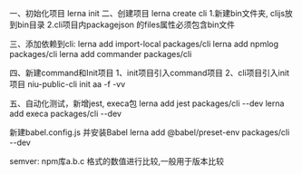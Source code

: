 一、初始化项目  lerna init
二、创建项目    lerna create cli
  1.新建bin文件夹, clijs放到bin目录
  2.cli项目内packagejson 的files属性必须包含bin文件

三、添加依赖到cli:
  lerna add import-local packages/cli
  lerna add npmlog packages/cli
  lerna add commander packages/cli

四、新建command和Init项目
  1、init项目引入command项目
  2、cli项目引入init项目
  niu-public-cli init aa -f -vv


五、自动化测试，新增jest, execa包
  lerna add jest packages/cli --dev
  lerna add execa packages/cli --dev

  新建babel.config.js 并安装Babel
  lerna add @babel/preset-env packages/cli --dev


  semver: npm库a.b.c 格式的数值进行比较,一般用于版本比较
